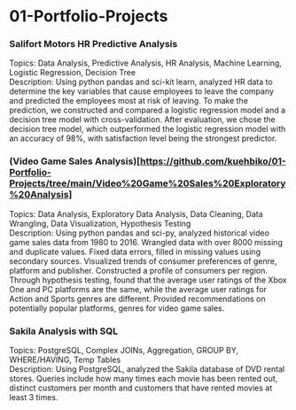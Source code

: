 # 01-Portfolio-Projects

### Salifort Motors HR Predictive Analysis
Topics: Data Analysis, Predictive Analysis, HR Analysis, Machine Learning, Logistic Regression, Decision Tree \
Description: Using python pandas and sci-kit learn, analyzed HR data to determine the key variables that cause employees to leave the company and predicted the employees most at risk of leaving. To make the prediction, we constructed and compared a logistic regression model and a decision tree model with cross-validation. After evaluation, we chose the decision tree model, which outperformed the logistic regression model with an accuracy of 98%, with satisfaction level being the strongest predictor.

### (Video Game Sales Analysis)[https://github.com/kuehbiko/01-Portfolio-Projects/tree/main/Video%20Game%20Sales%20Exploratory%20Analysis]
Topics: Data Analysis, Exploratory Data Analysis, Data Cleaning, Data Wrangling, Data Visualization, Hypothesis Testing \
Description: Using python pandas and sci-py, analyzed historical video game sales data from 1980 to 2016. Wrangled data with over 8000 missing and duplicate values. Fixed data errors, filled in missing values using secondary sources. Visualized trends of consumer preferences of genre, platform and publisher. Constructed a profile of consumers per region. Through hypothesis testing, found that the average user ratings of the Xbox One and PC platforms are the same, while the average user ratings for Action and Sports genres are different. Provided recommendations on potentially popular platforms, genres for video game sales.

### Sakila Analysis with SQL
Topics: PostgreSQL, Complex JOINs, Aggregation, GROUP BY, WHERE/HAVING, Temp Tables \
Description: Using PostgreSQL, analyzed the Sakila database of DVD rental stores. Queries include how many times each movie has been rented out, distinct customers per month and customers that have rented movies at least 3 times.
